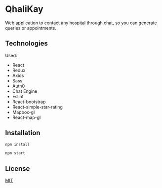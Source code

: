 # QhaliKay

Web application to contact any hospital through chat, so you can generate queries or appointments.

## Technologies
Used:
- React
- Redux
- Axios
- Sass
- Auth0
- Chat Engine
- Eslint
- React-bootstrap
- React-simple-star-rating
- Mapbox-gl
- React-map-gl

## Installation

```bash
npm install

npm start
```
## License
[MIT](https://choosealicense.com/licenses/mit/)
